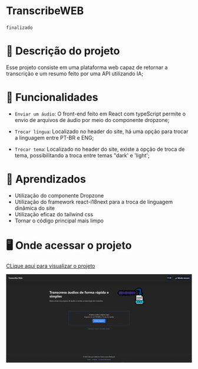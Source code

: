 # TranscribeWEB
`finalizado`

# 📝 Descrição do projeto
Esse projeto consiste em uma plataforma web capaz de retornar a transcrição e um resumo feito por uma API utilizando IA;

# 🔨 Funcionalidades
- `Enviar um áudio`: O front-end feito em React com typeScript permite o envio de arquivos de áudio por meio do componente dropzone;
  
- `Trocar língua`: Localizado no header do site, há uma opção para trocar a linguagem entre PT-BR e ENG;

- `Trocar tema`: Localizado no header do site, existe a opção de troca de tema, possibilitando a troca entre temas "dark' e 'light';

# 📖 Aprendizados
- Utilização do componente Dropzone
- Utilização do framework react-i18next para a troca de linguagem dinâmica do site
- Utilização eficaz do tailwind css
- Tornar o código principal mais limpo

# 🖥️ Onde acessar o projeto
<a href="https://transcribewebfrontend.vercel.app/">CLique aqui para visualizar o projeto</a>

![Transcribe Web](images/TranscribeWeb.png)
